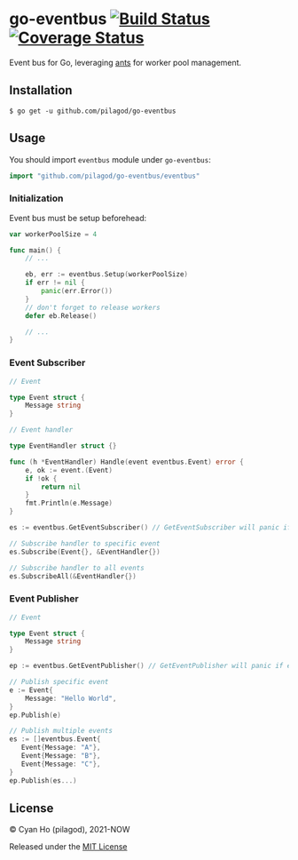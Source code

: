 # go-eventbus [![Build Status](https://travis-ci.com/pilagod/go-eventbus.svg?branch=master)](https://travis-ci.com/pilagod/go-eventbus) [![Coverage Status](https://coveralls.io/repos/github/pilagod/go-eventbus/badge.svg?branch=master)](https://coveralls.io/github/pilagod/go-eventbus?branch=master)

Event bus for Go, leveraging [ants](https://github.com/panjf2000/ants) for worker pool management.

## Installation

```shell
$ go get -u github.com/pilagod/go-eventbus
```

## Usage

You should import `eventbus` module under `go-eventbus`:

```go
import "github.com/pilagod/go-eventbus/eventbus"
```

### Initialization

Event bus must be setup beforehead:

```go
var workerPoolSize = 4

func main() {
    // ...

    eb, err := eventbus.Setup(workerPoolSize)
    if err != nil {
        panic(err.Error())
    }
    // don't forget to release workers
    defer eb.Release()

    // ...
}
```

### Event Subscriber

```go
// Event

type Event struct {
    Message string
}

// Event handler

type EventHandler struct {}

func (h *EventHandler) Handle(event eventbus.Event) error {
    e, ok := event.(Event)
    if !ok {
        return nil
    }
    fmt.Println(e.Message)
}

es := eventbus.GetEventSubscriber() // GetEventSubscriber will panic if event bus hasn't setup

// Subscribe handler to specific event
es.Subscribe(Event{}, &EventHandler{})

// Subscribe handler to all events
es.SubscribeAll(&EventHandler{})
```

### Event Publisher

```go
// Event

type Event struct {
    Message string
}

ep := eventbus.GetEventPublisher() // GetEventPublisher will panic if event bus hasn't setup

// Publish specific event
e := Event{
    Message: "Hello World",
}
ep.Publish(e)

// Publish multiple events
es := []eventbus.Event{
   Event{Message: "A"}, 
   Event{Message: "B"}, 
   Event{Message: "C"}, 
}
ep.Publish(es...)

```

## License

© Cyan Ho (pilagod), 2021-NOW

Released under the [MIT License](https://github.com/pilagod/go-eventbus/blob/master/LICENSE)
